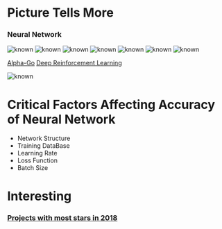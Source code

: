 # Picture Tells More
### Neural Network
   ![known](https://github.com/gustavkkk/artificial-intelligence/blob/master/brain.jpg)
   ![known](https://github.com/gustavkkk/artificial-intelligence/blob/master/cnn.png)
   ![known](https://github.com/gustavkkk/artificial-intelligence/blob/master/cnn01.jpg)
   ![known](https://github.com/gustavkkk/artificial-intelligence/blob/master/cnn02.jpg)
   ![known](https://github.com/gustavkkk/artificial-intelligence/blob/master/cnn03.jpg)
   ![known](https://github.com/gustavkkk/artificial-intelligence/blob/master/rnn01.png)
   ![known](https://github.com/gustavkkk/artificial-intelligence/blob/master/rnn02.jpg)
   
   [Alpha-Go](https://www.slideshare.net/ckmarkohchang/alphago-in-depth/7)
   [Deep Reinforcement Learning](http://karpathy.github.io/2016/05/31/rl/)
   
   
   ![known](https://github.com/gustavkkk/artificial-intelligence/blob/master/nn-history.jpg)

# Critical Factors Affecting Accuracy of Neural Network
   - Network Structure
   - Training DataBase
   - Learning Rate
   - Loss Function
   - Batch Size
   
# Interesting
### [Projects with most stars in 2018](https://medium.mybridge.co/30-amazing-machine-learning-projects-for-the-past-year-v-2018-b853b8621ac7)
